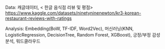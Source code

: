 Data: 캐글데이터, < 한글 음식점 리뷰 및 평점> <br>
https://www.kaggle.com/datasets/ninetyninenewton/kr3-korean-restaurant-reviews-with-ratings

Analysis: Embedding(BoW, TF-IDF, Word2Vec), 머신러닝(KNN, LogisticRegression, DecisionTree, Random Forest, XGBoost), 긍정/부정 감성분석, 워드클라우드
